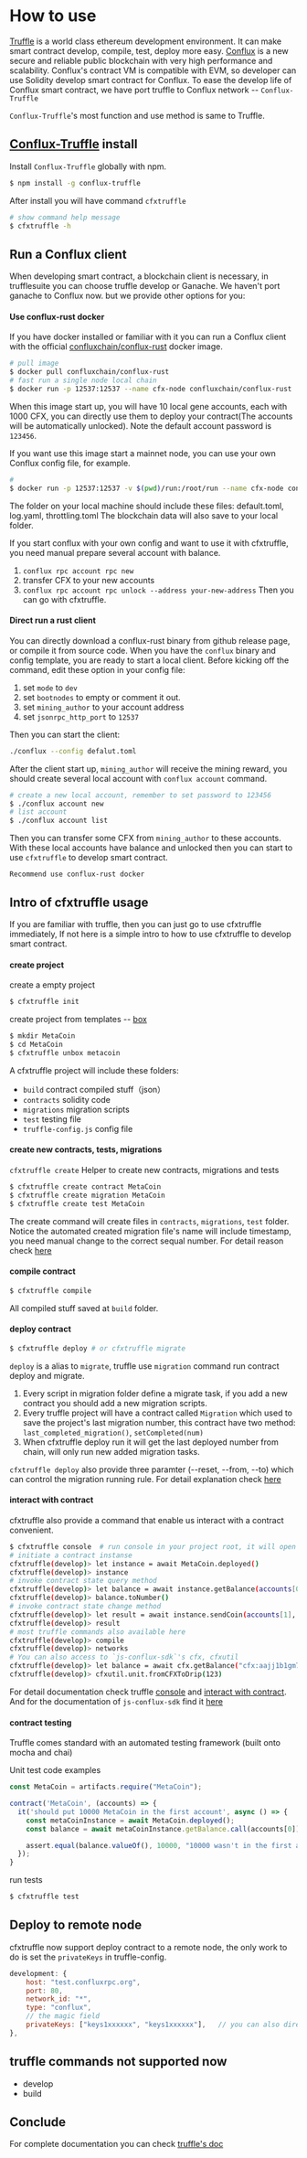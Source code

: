 How to use
===
[Truffle](https://www.trufflesuite.com/) is a world class ethereum development environment. 
It can make smart contract develop, compile, test, deploy more easy.
[Conflux](https://confluxnetwork.org/) is a new secure and reliable public blockchain with very high performance and scalability.
Conflux's contract VM is compatible with EVM, so developer can use Solidity develop smart contract for Conflux.
To ease the develop life of Conflux smart contract, we have port truffle to Conflux network -- `Conflux-Truffle`

`Conflux-Truffle`'s most function and use method is same to Truffle.

## [Conflux-Truffle](https://www.npmjs.com/package/conflux-truffle) install
Install `Conflux-Truffle` globally with npm.

```sh
$ npm install -g conflux-truffle
```
After install you will have command `cfxtruffle`

```sh
# show command help message
$ cfxtruffle -h
```

## Run a Conflux client
When developing smart contract, a blockchain client is necessary, in trufflesuite you can choose truffle develop or Ganache. We haven't port ganache to Conflux now. but we provide other options for you:

#### Use conflux-rust docker
If you have docker installed or familiar with it you can run a Conflux client with the official [confluxchain/conflux-rust](https://hub.docker.com/r/confluxchain/conflux-rust) docker image.

```sh
# pull image
$ docker pull confluxchain/conflux-rust
# fast run a single node local chain
$ docker run -p 12537:12537 --name cfx-node confluxchain/conflux-rust
```
When this image start up, you will have 10 local gene accounts, each with 1000 CFX, you can directly use them to deploy your contract(The accounts will be automatically unlocked).
Note the default account password is `123456`.

If you want use this image start a mainnet node, you can use your own Conflux config file, for example.
```sh
# 
$ docker run -p 12537:12537 -v $(pwd)/run:/root/run --name cfx-node confluxchain/conflux-rust
```
The folder on your local machine should include these files: default.toml, log.yaml, throttling.toml
The blockchain data will also save to your local folder.

If you start conflux with your own config and want to use it with cfxtruffle, you need manual prepare several account with balance.
1. `conflux rpc account rpc new`
2. transfer CFX to your new accounts
3. `conflux rpc account rpc unlock --address your-new-address`
Then you can go with cfxtruffle.


#### Direct run a rust client
You can directly download a conflux-rust binary from github release page, or compile it from source code.
When you have the `conflux` binary and config template, you are ready to start a local client. 
Before kicking off the command, edit these option in your config file:

1. set `mode` to `dev`
2. set `bootnodes` to empty or comment it out.
3. set `mining_author` to your account address
4. set `jsonrpc_http_port` to `12537`

Then you can start the client:

```sh
./conflux --config defalut.toml
```

After the client start up, `mining_author` will receive the mining reward, you should create several local account with `conflux account` command.

```sh
# create a new local account, remember to set password to 123456
$ ./conflux account new
# list account
$ ./conflux account list
```

Then you can transfer some CFX from `mining_author` to these accounts. With these local accounts have balance and unlocked then you can start to use `cfxtruffle` to develop smart contract.

```Recommend use conflux-rust docker```


## Intro of cfxtruffle usage 
If you are familiar with truffle, then you can just go to use cfxtruffle immediately,
If not here is a simple intro to how to use cfxtruffle to develop smart contract.

#### create project
create a empty project
```sh
$ cfxtruffle init 
```
create project from templates -- [box](https://www.trufflesuite.com/boxes)

```sh
$ mkdir MetaCoin
$ cd MetaCoin
$ cfxtruffle unbox metacoin
```

A cfxtruffle project will include these folders:

* `build` contract compiled stuff（json）
* `contracts` solidity code 
* `migrations` migration scripts 
* `test` testing file
* `truffle-config.js` config file

#### create new contracts, tests, migrations

`cfxtruffle create` Helper to create new contracts, migrations and tests

```sh
$ cfxtruffle create contract MetaCoin
$ cfxtruffle create migration MetaCoin
$ cfxtruffle create test MetaCoin
```
The create command will create files in `contracts`, `migrations`, `test` folder.
Notice the automated created migration file's name will include timestamp, you need manual change to the correct sequal number. For detail reason check [here](https://www.trufflesuite.com/docs/truffle/getting-started/running-migrations#migration-files)

#### compile contract

```sh
$ cfxtruffle compile
```
All compiled stuff saved at `build` folder.

#### deploy contract

```sh
$ cfxtruffle deploy # or cfxtruffle migrate
```
`deploy` is a alias to `migrate`, truffle use `migration` command run contract deploy and migrate.

1. Every script in migration folder define a migrate task, if you add a new contract you should add a new migration scripts.
2. Every truffle project will have a contract called `Migration` which used to save the project's last migration number, this contract have two method: `last_completed_migration()`, `setCompleted(num)`
3. When cfxtruffle deploy run it will get the last deployed number from chain, will only run new added migration tasks.

`cfxtruffle deploy` also provide three paramter (--reset, --from, --to) which can control the migration running rule. For detail explanation check [here](https://www.trufflesuite.com/docs/truffle/getting-started/running-migrations)

#### interact with contract

cfxtruffle also provide a command that enable us interact with a contract convenient.

```sh
$ cfxtruffle console  # run console in your project root, it will open a interactive console
# initiate a contract instanse
cfxtruffle(develop)> let instance = await MetaCoin.deployed()
cfxtruffle(develop)> instance
# invoke contract state query method
cfxtruffle(develop)> let balance = await instance.getBalance(accounts[0])
cfxtruffle(develop)> balance.toNumber()
# invoke contract state change method
cfxtruffle(develop)> let result = await instance.sendCoin(accounts[1], 10, {from: accounts[0]})
cfxtruffle(develop)> result
# most truffle commands also available here
cfxtruffle(develop)> compile
cfxtruffle(develop)> networks
# You can also access to `js-conflux-sdk`'s cfx, cfxutil
cfxtruffle(develop)> let balance = await cfx.getBalance("cfx:aajj1b1gm7k51mhzm80czcx31kwxrm2f6jxvy30mvk")
cfxtruffle(develop)> cfxutil.unit.fromCFXToDrip(123)
```

For detail documentation check truffle [console](https://www.trufflesuite.com/docs/truffle/getting-started/using-truffle-develop-and-the-console) and [interact with contract](https://www.trufflesuite.com/docs/truffle/getting-started/interacting-with-your-contracts).
And for the documentation of `js-conflux-sdk` find it [here](https://github.com/conflux-chain/js-conflux-sdk)

#### contract testing

Truffle comes standard with an automated testing framework (built onto mocha and chai)

Unit test code examples
```js
const MetaCoin = artifacts.require("MetaCoin");

contract('MetaCoin', (accounts) => {
  it('should put 10000 MetaCoin in the first account', async () => {
    const metaCoinInstance = await MetaCoin.deployed();
    const balance = await metaCoinInstance.getBalance.call(accounts[0]);

    assert.equal(balance.valueOf(), 10000, "10000 wasn't in the first account");
  });
}
```

run tests
```sh
$ cfxtruffle test
```

## Deploy to remote node
cfxtruffle now support deploy contract to a remote node, the only work to do is set the `privateKeys` in truffle-config.

```js
development: {
    host: "test.confluxrpc.org",
    port: 80,
    network_id: "*",
    type: "conflux",
    // the magic field
    privateKeys: ["keys1xxxxxx", "keys1xxxxxx"],   // you can also directly set one key here: privateKeys: "one key"
},
```

## truffle commands not supported now

* develop
* build

## Conclude
For complete documentation you can check [truffle's doc](https://www.trufflesuite.com/docs/truffle/overview)


